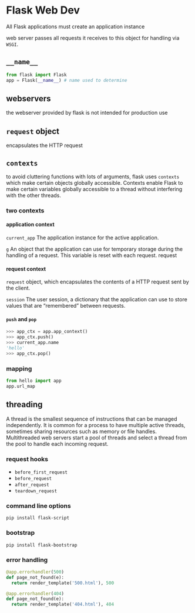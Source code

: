 # Flask Web Dev


All Flask applications must create an application instance

web server passes all requests it receives to this object for handling via `WSGI`.

## `__name__`

```python
from flask import Flask
app = Flask(__name__) # name used to determine

```

## webservers
the webserver provided by flask is not intended for production use

## `request` object
encapsulates the HTTP request

## `contexts`
to avoid cluttering functions with lots of arguments, flask uses `contexts` which make certain objects globally accessible.
Contexts enable Flask to make certain variables globally accessible to a thread without interfering with the other threads.

### two contexts

#### application context

`current_app`
The application instance for the active application.

`g`
An object that the application can use for temporary storage during the handling
of a request. This variable is reset with each request.
request

#### request context
`request`
object, which encapsulates the contents of a HTTP request sent by the client.

`session`
The user session, a dictionary that the application can use to store values that
are “remembered” between requests.


#### `push` and `pop`

```python
>>> app_ctx = app.app_context()
>>> app_ctx.push()
>>> current_app.name
'hello'
>>> app_ctx.pop()
```

### mapping
```python
from hello import app
app.url_map
```

## threading
A thread is the smallest sequence of instructions that can be managed
independently. It is common for a process to have multiple active threads,
sometimes sharing resources such as memory or file handles. Multithreaded web
servers start a pool of threads and select a thread from the pool to handle each
incoming request.

### request hooks
* `before_first_request`
* `before_request`
* `after_request`
* `teardown_request`


### command line options

```shell
pip install flask-script
```

### bootstrap
```shell
pip install flask-bootstrap
```

### error handling
```python
@app.errorhandler(500)
def page_not_found(e):
  return render_template('500.html'), 500

@app.errorhandler(404)
def page_not_found(e):
  return render_template('404.html'), 404
```
